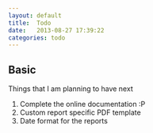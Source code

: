```yaml
---
layout: default
title:  Todo
date:   2013-08-27 17:39:22
categories: todo
---
```


## Basic

Things that I am planning to have next

1. Complete the online documentation :P
2. Custom report specific PDF template
3. Date format for the reports
